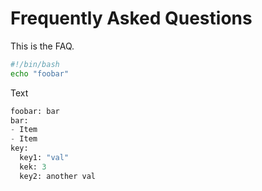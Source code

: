 # Frequently Asked Questions
This is the FAQ.

``` bash
#!/bin/bash
echo "foobar"
```
Text
``` python
foobar: bar
bar:
- Item
- Item
key:
  key1: "val"
  kek: 3
  key2: another val
```
